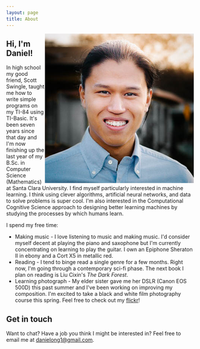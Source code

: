 ```yaml
---
layout: page
title: About
---
```

<img src="/images/profile.jpg" align="right" alt="Profile">

## Hi, I'm Daniel!

In high school my good friend, Scott Swingle, taught me how to write simple programs on my TI-84 using TI-Basic. It's been seven years since that day and I'm now finishing up the last year of my B.Sc. in Computer Science (Mathematics) at Santa Clara University. I find myself particularly interested in machine learning. I think using clever algorithms, artificial neural networks, and data to solve problems is super cool. I'm also interested in the Computational Cognitive Science approach to designing better learning machines by studying the processes by which humans learn.

I spend my free time:
* Making music - I love listening to music and making music. I'd consider myself decent at playing the piano and saxophone but I'm currently concentrating on learning to play the guitar. I own an Epiphone Sheraton II in ebony and a Cort X5 in metallic red.
* Reading - I tend to binge read a single genre for a few months. Right now, I'm going through a contemporary sci-fi phase. The next book I plan on reading is Liu Cixin's *The Dark Forest*.
* Learning photograph - My elder sister gave me her DSLR (Canon EOS 500D) this past summer and I've been working on improving my composition. I'm excited to take a black and white film photography course this spring. Feel free to check out my [flickr](https://www.flickr.com/photos/36200327@N06/)!

## Get in touch
Want to chat? Have a job you think I might be interested in? Feel free to email me at <a href="mailto:danielong1@gmail.com" target="_top">danielong1@gmail.com</a>.